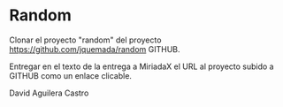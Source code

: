 # Random

Clonar el proyecto "random" del proyecto https://github.com/jquemada/random GITHUB.

Entregar en el texto de la entrega a MiriadaX  el URL al proyecto subido a GITHUB como un enlace clicable.

David Aguilera Castro
